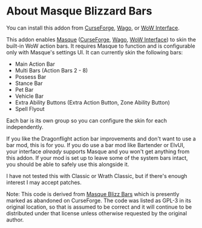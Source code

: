 # About Masque Blizzard Bars

You can install this addon from [CurseForge](https://www.curseforge.com/wow/addons/masque-blizz-bars-revived "CurseForge"), [Wago](https://addons.wago.io/addons/masqueblizzbars), or [WoW Interface](https://www.wowinterface.com/downloads/info26502-MasqueBlizzardBars.html).

This addon enables [Masque](https://github.com/SFX-WoW/Masque) ([CurseForge](https://www.curseforge.com/wow/addons/masque), [Wago](https://addons.wago.io/addons/masque), [WoW Interface](https://www.wowinterface.com/downloads/info12097-Masque.html)) to skin the built-in WoW action bars.  It requires Masque to function and is configurable only with Masque's settings UI.  It can currently skin the following bars:

* Main Action Bar
* Multi Bars (Action Bars 2 - 8)
* Possess Bar
* Stance Bar
* Pet Bar
* Vehicle Bar
* Extra Ability Buttons (Extra Action Button, Zone Ability Button)
* Spell Flyout

Each bar is its own group so you can configure the skin for each independently.

If you like the Dragonflight action bar improvements and don't want to use a bar mod, this is for you.  If you do use a bar mod like Bartender or ElvUI, your interface _already_ supports Masque and you won't get anything from this addon.  If your mod is set up to leave some of the system bars intact, you should be able to safely use this alongside it.

I have not tested this with Classic or Wrath Classic, but if there's enough interest I may accept patches.

Note: This code is derived from [Masque Blizz Bars](https://www.curseforge.com/wow/addons/masque-blizz-bars) which is presently marked as abandoned on CurseForge.  The code was listed as GPL-3 in its original location, so that is assumed to be correct and it will continue to be distributed under that license unless otherwise requested by the original author.
